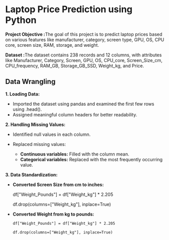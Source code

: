 # Laptop Price Prediction using Python

<b>Project Objective :</b>The goal of this project is to predict laptop prices based on various features like manufacturer, category, screen type, GPU, OS, CPU core, screen size, RAM, storage, and weight.

<b>Dataset :</b>The dataset contains 238 records and 12 columns, with attributes like Manufacturer, Category, Screen, GPU, OS, CPU_core, Screen_Size_cm, CPU_frequency, RAM_GB, Storage_GB_SSD, Weight_kg, and Price.

## Data Wrangling
<b>1. Loading Data:</b>
- Imported the dataset using pandas and examined the first few rows using .head().
- Assigned meaningful column headers for better readability.

<b>2. Handling Missing Values:</b>
- Identified null values in each column.
- Replaced missing values:
  
    - <b>Continuous variables:</b> Filled with the column mean.
    - <b>Categorical variables:</b> Replaced with the most frequently occurring value.

 <b>3. Data Standardization:</b>
 - <b>Converted Screen Size from cm to inches:</b>
 
      df["Weight_Pounds"] = df["Weight_kg"] * 2.205
  
      df.drop(columns=["Weight_kg"], inplace=True)
   
- <b>Converted Weight from kg to pounds:</b>

      df["Weight_Pounds"] = df["Weight_kg"] * 2.205
  
      df.drop(columns=["Weight_kg"], inplace=True)



